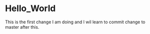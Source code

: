 # Hello_World
This is the first change I am doing and I wil learn to commit change to master after this.
